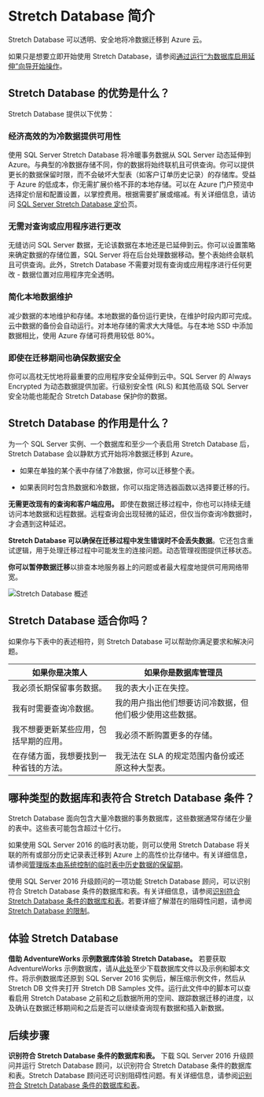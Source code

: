 <!-- Remove azure portal -->
<properties
    pageTitle="将冷数据存档到 Azure - Stretch Database | Azure"
    description="了解 Stretch Database 如何透明、安全地将冷数据迁移到 Azure 云。"
    services="sql-server-stretch-database"
    documentationcenter=""
    author="douglaslMS"
    manager="jhubbard"
    editor="" />
<tags
    ms.assetid="c360dc10-a02b-446f-91a0-278358f7a297"
    ms.service="sql-server-stretch-database"
    ms.workload="data-management"
    ms.tgt_pltfrm="na"
    ms.devlang="na"
    ms.topic="get-started-article"
    ms.date="06/27/2016"
    wacn.date="03/24/2017"
    ms.author="douglasl" />  


# Stretch Database 简介
Stretch Database 可以透明、安全地将冷数据迁移到 Azure 云。

如果只是想要立即开始使用 Stretch Database，请参阅[通过运行“为数据库启用延伸”向导开始操作](/documentation/articles/sql-server-stretch-database-wizard/)。

## Stretch Database 的优势是什么？
Stretch Database 提供以下优势：

### 经济高效的为冷数据提供可用性
使用 SQL Server Stretch Database 将冷暖事务数据从 SQL Server 动态延伸到 Azure。与典型的冷数据存储不同，你的数据将始终联机且可供查询。你可以提供更长的数据保留时限，而不会破坏大型表（如客户订单历史记录）的存储库。受益于 Azure 的低成本，你无需扩展价格不菲的本地存储。可以在 Azure 门户预览中选择定价层和配置设置，以掌控费用。根据需要扩展或缩减。有关详细信息，请访问 [SQL Server Stretch Database 定价](/pricing/details/sql-server-stretch-database/)页。

### 无需对查询或应用程序进行更改
无缝访问 SQL Server 数据，无论该数据在本地还是已延伸到云。你可以设置策略来确定数据的存储位置，SQL Server 将在后台处理数据移动。整个表始终会联机且可供查询。此外，Stretch Database 不需要对现有查询或应用程序进行任何更改 - 数据位置对应用程序完全透明。

### 简化本地数据维护
减少数据的本地维护和存储。本地数据的备份运行更快，在维护时段内即可完成。云中数据的备份会自动运行。对本地存储的需求大大降低。与在本地 SSD 中添加数据相比，使用 Azure 存储可将费用较低 80%。

### 即使在迁移期间也确保数据安全
你可以高枕无忧地将最重要的应用程序安全延伸到云中。SQL Server 的 Always Encrypted 为动态数据提供加密。行级别安全性 (RLS) 和其他高级 SQL Server 安全功能也能配合 Stretch Database 保护你的数据。

## Stretch Database 的作用是什么？
为一个 SQL Server 实例、一个数据库和至少一个表启用 Stretch Database 后，Stretch Database 会以静默方式开始将冷数据迁移到 Azure。

* 如果在单独的某个表中存储了冷数据，你可以迁移整个表。

* 如果表同时包含热数据和冷数据，你可以指定筛选器函数以选择要迁移的行。

**无需更改现有的查询和客户端应用。** 即使在数据迁移过程中，你也可以持续无缝访问本地数据和远程数据。远程查询会出现轻微的延迟，但仅当你查询冷数据时，才会遇到这种延迟。

**Stretch Database 可以确保在迁移过程中发生错误时不会丢失数据**。它还包含重试逻辑，用于处理迁移过程中可能发生的连接问题。动态管理视图提供迁移状态。

**你可以暂停数据迁移**以排查本地服务器上的问题或者最大程度地提供可用网络带宽。

![Stretch Database 概述][StretchOverviewImage1]

## Stretch Database 适合你吗？
如果你与下表中的表述相符，则 Stretch Database 可以帮助你满足要求和解决问题。

| 如果你是决策人 | 如果你是数据库管理员|
|------------------------------|-------------------|
| 我必须长期保留事务数据。 | 我的表大小正在失控。|
| 我有时需要查询冷数据。|我的用户指出他们想要访问冷数据，但他们极少使用这些数据。|
| 我不想要更新某些应用，包括早期的应用。 |我必须不断购置更多的存储。 |
| 在存储方面，我想要找到一种省钱的方法。 |我无法在 SLA 的规定范围内备份或还原这种大型表。 |

## 哪种类型的数据库和表符合 Stretch Database 条件？
Stretch Database 面向包含大量冷数据的事务数据库，这些数据通常存储在少量的表中。这些表可能包含超过十亿行。

如果使用 SQL Server 2016 的临时表功能，则可以使用 Stretch Database 将关联的所有或部分历史记录表迁移到 Azure 上的高性价比存储中。有关详细信息，请参阅[管理版本由系统控制的临时表中历史数据的保留期](https://msdn.microsoft.com/zh-cn/library/mt637341.aspx)。

使用 SQL Server 2016 升级顾问的一项功能 Stretch Database 顾问，可以识别符合 Stretch Database 条件的数据库和表。有关详细信息，请参阅[识别符合 Stretch Database 条件的数据库和表](/documentation/articles/sql-server-stretch-database-identify-databases/)。若要详细了解潜在的阻碍性问题，请参阅 [Stretch Database 的限制](/documentation/articles/sql-server-stretch-database-limitations/)。

## 体验 Stretch Database
**借助 AdventureWorks 示例数据库体验 Stretch Database。** 若要获取 AdventureWorks 示例数据库，请从[此处](https://www.microsoft.com/download/details.aspx?id=49502)至少下载数据库文件以及示例和脚本文件。将示例数据库还原到 SQL Server 2016 实例后，解压缩示例文件，然后从 Stretch DB 文件夹打开 Stretch DB Samples 文件。运行此文件中的脚本可以查看启用 Stretch Database 之前和之后数据所用的空间、跟踪数据迁移的进度，以及确认在数据迁移期间和之后是否可以继续查询现有数据和插入新数据。

## 后续步骤
**识别符合 Stretch Database 条件的数据库和表。** 下载 SQL Server 2016 升级顾问并运行 Stretch Database 顾问，以识别符合 Stretch Database 条件的数据库和表。Stretch Database 顾问还可识别阻碍性问题。有关详细信息，请参阅[识别符合 Stretch Database 条件的数据库和表](/documentation/articles/sql-server-stretch-database-identify-databases/)。

<!--Image references-->
[StretchOverviewImage1]: ./media/sql-server-stretch-database-overview/StretchDBOverview.png
[StretchOverviewImage2]: ./media/sql-server-stretch-database-overview/StretchDBOverview1.png
[StretchOverviewImage3]: ./media/sql-server-stretch-database-overview/StretchDBOverview2.png

<!---HONumber=Mooncake_0320_2017-->
<!--Update_Description:update meta properties;wording update-->